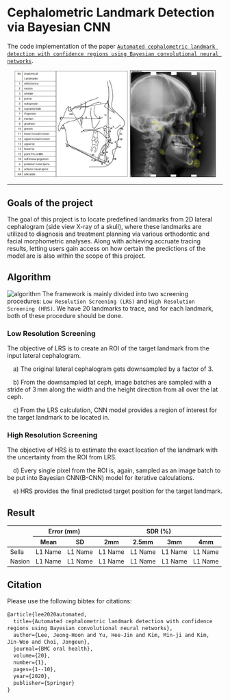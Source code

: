 # Cephalometric Landmark Detection via Bayesian CNN

The code implementation of the paper [`Automated cephalometric landmark detection with confidence regions using Bayesian convolutional neural networks`](https://link.springer.com/article/10.1186/s12903-020-01256-7).

<!-- ![final-result](/assets/cephalometry.png) -->
<p align='middle'>
  <img src='/assets/landmarks.jpg' width='53%' />
  <img src='/assets/cephalometry.png' width='40%' />
<p/>

---

## Goals of the project

The goal of this project is to locate predefined landmarks from 2D lateral cephalogram (side view X-ray of a skull), where these landmarks are utilized to diagnosis and treatment planning via various orthodontic and facial morphometric analyses. Along with achieving accruate tracing results, letting users gain access on how certain the predictions of the model are is also within the scope of this project.

## Algorithm

![algorithm](/assets/algo3.png)
The framework is mainly divided into two screening procedures: `Low Resolution Screening (LRS)` and `High Resolution Screening (HRS)`. We have 20 landmarks to trace, and for each landmark, both of these procedure should be done.

### Low Resolution Screening
The objective of LRS is to create an ROI of the target landmark from the input lateral cephalogram.

&emsp;a) The original lateral cephalogram gets downsampled by a factor of 3.

&emsp;b) From the downsampled lat ceph, image batches are sampled with a stride of 3 mm along the width and the height direction from all over the lat ceph.

&emsp;c) From the LRS calculation, CNN model provides a region of interest for the target landmark to be located in.

### High Resolution Screening

The objective of HRS is to estimate the exact location of the landmark with the uncertainty from the ROI from LRS.

&emsp;d) Every single pixel from the ROI is, again, sampled as an image batch to be put into Bayesian CNN(B-CNN) model for iterative calculations.

&emsp;e) HRS provides the final predicted target position for the target landmark.

## Result

<table>
    <thead>
        <tr>
          <th rowspan=2> </th>
          <th colspan=2>Error (mm)</th>
          <th colspan=4>SDR (%)</th>
        </tr>
        <tr>
          <th> Mean</th>
          <th> SD</th>
          <th> 2mm</th>
          <th> 2.5mm</th>
          <th> 3mm</th>
          <th> 4mm</th>
        </tr>
    </thead>
    <tbody>
        <tr>
            <td style="border:2px">Sella</td>
            <td style="border:2px">L1 Name</td>
            <td>L1 Name</td>
            <td>L1 Name</td>
            <td>L1 Name</td>
            <td>L1 Name</td>
            <td>L1 Name</td>
        </tr>
        <tr>
            <td>Nasion</td>
            <td>L1 Name</td>
            <td>L1 Name</td>
            <td>L1 Name</td>
            <td>L1 Name</td>
            <td>L1 Name</td>
            <td>L1 Name</td>
        </tr>
    </tbody>
    
</table>

## Citation

Please use the following bibtex for citations:

```
@article{lee2020automated,
  title={Automated cephalometric landmark detection with confidence regions using Bayesian convolutional neural networks},
  author={Lee, Jeong-Hoon and Yu, Hee-Jin and Kim, Min-ji and Kim, Jin-Woo and Choi, Jongeun},
  journal={BMC oral health},
  volume={20},
  number={1},
  pages={1--10},
  year={2020},
  publisher={Springer}
}
```
